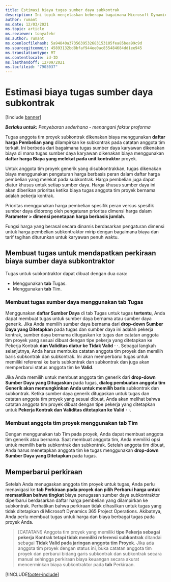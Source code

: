 ```yaml
---
title: Estimasi biaya tugas sumber daya subkontrak
description: Ini topik menjelaskan beberapa bagaimana Microsoft Dynamics 365 Project Operations menghitung estimasi biaya penugasan sumber daya subkontrak.
author: rumant
ms.date: 12/03/2021
ms.topic: article
ms.reviewer: tonyafehr
ms.author: rumant
ms.openlocfilehash: 5a94840a3735639532683153105fea85bea99c9d
ms.sourcegitcommit: 45893132bd8bfaf944ee0ac855484684dd1ee945
ms.translationtype: MT
ms.contentlocale: id-ID
ms.lasthandoff: 12/09/2021
ms.locfileid: "7903037"
---
```

# <a name="cost-estimation-of-subcontracted-resource-assignments"></a>Estimasi biaya tugas sumber daya subkontrak

[!include [banner](../../includes/dataverse-preview.md)]

_**Berlaku untuk:** Penyebaran sederhana - menangani faktur proforma_

Tugas anggota tim proyek subkontrak dikenakan biaya menggunakan **daftar harga Pembelian yang** dilampirkan ke subkontrak pada catatan anggota tim terkait. Ini berbeda dari bagaimana tugas sumber daya karyawan dikenakan biaya di mana tugas sumber daya karyawan dikenakan biaya menggunakan **daftar harga Biaya yang melekat pada unit kontraktor** proyek. 

Untuk anggota tim proyek generik yang disubkontrakkan, tugas dikenakan biaya menggunakan pengaturan harga berbasis peran dalam daftar harga pembelian yang melekat pada subkontrak. Harga pembelian juga dapat diatur khusus untuk setiap sumber daya. Harga khusus sumber daya ini akan diberikan prioritas ketika biaya tugas anggota tim proyek bernama adalah pekerja kontrak. 

Prioritas menggunakan harga pembelian spesifik peran versus spesifik sumber daya didorong oleh pengaturan prioritas dimensi harga dalam **Parameter > dimensi penetapan harga berbasis jumlah**.

Fungsi harga yang berasal secara dinamis berdasarkan pengaturan dimensi untuk harga pembelian subkontraktor mirip dengan bagaimana biaya dan tarif tagihan diturunkan untuk karyawan penuh waktu. 

## <a name="creating-task-assignments-for-getting-cost-estimates-of-subcontractor-resources"></a>Membuat tugas untuk mendapatkan perkiraan biaya sumber daya subkontraktor

Tugas untuk subkontraktor dapat dibuat dengan dua cara: 
- Menggunakan **tab** Tugas.
- Menggunakan **tab** Tim.

### <a name="creating-resources-assignments-using-the-tasks-tab"></a>Membuat tugas sumber daya menggunakan tab Tugas
Menggunakan **daftar Sumber Daya** di tab Tugas untuk tugas **tertentu**, Anda dapat membuat tugas untuk sumber daya bernama atau sumber daya generik. Jika Anda memilih sumber daya bernama dari **drop-down Sumber Daya yang Ditetapkan** pada tugas dan sumber daya ini adalah pekerja kontrak, sumber daya bernama ditugaskan ke tugas dan catatan anggota tim proyek yang sesuai dibuat dengan tipe pekerja yang ditetapkan ke Pekerja Kontrak **dan Validitas diatur ke Tidak Valid** **·** **·**. Sebagai langkah selanjutnya, Anda harus membuka catatan anggota tim proyek dan memilih baris subkontrak dan subkontrak. Ini akan memperbarui tugas untuk memiliki referensi ke baris subkontrak dan subkontrak dan juga akan memperbarui status anggota tim ke **Valid**.

Jika Anda memilih untuk membuat anggota tim generik dari **drop-down Sumber Daya yang Ditugaskan** pada tugas, **dialog pembuatan anggota tim Generik akan memungkinkan Anda untuk memilih baris** subkontrak dan subkontrak. Ketika sumber daya generik ditugaskan untuk tugas dan catatan anggota tim proyek yang sesuai dibuat, Anda akan melihat bahwa catatan anggota tim proyek dibuat dengan tipe pekerja yang ditetapkan untuk **Pekerja Kontrak dan Validitas ditetapkan ke Valid** **·** **·**.

### <a name="creating-project-team-members-using-the-team-tab"></a>Membuat anggota tim proyek menggunakan tab Tim
Dengan menggunakan tab Tim pada proyek, Anda dapat membuat anggota tim generik atau bernama. Saat membuat anggota tim, Anda memiliki opsi untuk memilih baris subkontrak dan subkontrak. Setelah anggota tim dibuat, Anda harus menetapkan anggota tim ke tugas menggunakan **drop-down Sumber Daya yang Ditetapkan** pada tugas. 

## <a name="updating-estimates"></a>Memperbarui perkiraan
Setelah Anda menugaskan anggota tim proyek untuk tugas, Anda perlu menavigasi ke **tab Perkiraan pada proyek dan pilih** **Perbarui harga untuk memastikan bahwa tingkat** biaya penugasan sumber daya subkontraktor diperbarui berdasarkan daftar harga pembelian yang dilampirkan ke subkontrak. Perhatikan bahwa perkiraan tidak dihasilkan untuk tugas yang tidak ditetapkan di Microsoft Dynamics 365 Project Operations. Akibatnya, Anda perlu membuat tugas untuk harga dan biaya berbagai tugas pada proyek Anda. 

> [CATATAN!] Anggota tim proyek yang memiliki **tipe Pekerja sebagai pekerja Kontrak tetapi tidak memiliki referensi** **subkontrak** ditandai sebagai **Tidak Valid pada jaringan anggota tim** **Proyek**. Jika ada anggota tim proyek dengan status ini, buka catatan anggota tim proyek dan perbarui bidang garis subkontrak dan subkontrak secara manual sehingga perkiraan biaya keuangan secara akurat mencerminkan biaya subkontraktor pada **tab** Perkiraan. 


[!INCLUDE[footer-include](../../includes/footer-banner.md)]
